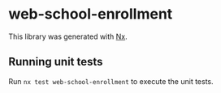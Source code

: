 # web-school-enrollment

This library was generated with [Nx](https://nx.dev).

## Running unit tests

Run `nx test web-school-enrollment` to execute the unit tests.
